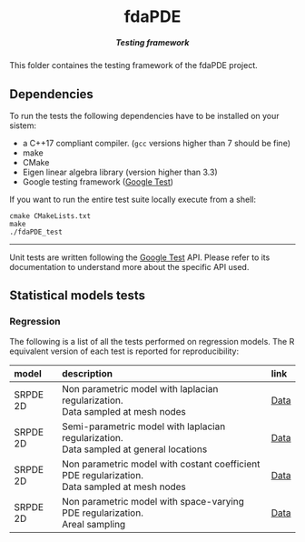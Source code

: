 <div align="center"> <h1> fdaPDE </h1>

<h5> Testing framework </h5> </div>

</div>

This folder containes the testing framework of the fdaPDE project.

## Dependencies

To run the tests the following dependencies have to be installed on your sistem:

* a C++17 compliant compiler. (`gcc` versions higher than 7 should be fine)
* make
* CMake
* Eigen linear algebra library (version higher than 3.3)
* Google testing framework ([Google Test](http://google.github.io/googletest/))

If you want to run the entire test suite locally execute from a shell:

```Shell
cmake CMakeLists.txt
make
./fdaPDE_test
```

---

Unit tests are written following the [Google Test](http://google.github.io/googletest/) API. Please refer to its documentation to understand more about the specific API used.

## Statistical models tests

### Regression

The following is a list of all the tests performed on regression models. The R equivalent version of each test is reported for reproducibility:

| model    | description                                                                                        | link                                         |
|:---------|:---------------------------------------------------------------------------------------------------|:---------------------------------------------|
| SRPDE 2D | Non parametric model with laplacian regularization. <br />Data sampled at mesh nodes               | [Data](data/models/SRPDE/2D_test1/README.md) |
| SRPDE 2D | Semi-parametric model with laplacian regularization. <br />Data sampled at general locations       | [Data](data/models/SRPDE/2D_test2/README.md) |
| SRPDE 2D | Non parametric model with costant coefficient PDE regularization. <br />Data sampled at mesh nodes | [Data](data/models/SRPDE/2D_test3/README.md) |
| SRPDE 2D | Non parametric model with space-varying PDE regularization. <br />Areal sampling                   | [Data](data/models/SRPDE/2D_test4/README.md) |
